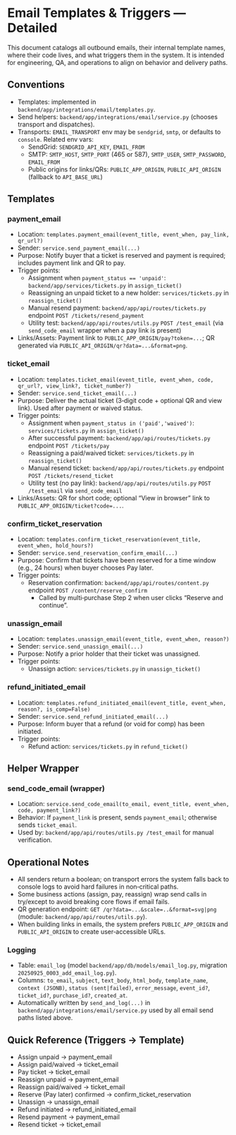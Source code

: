 # Email Templates & Triggers — Detailed

This document catalogs all outbound emails, their internal template names, where their code lives, and what triggers them in the system. It is intended for engineering, QA, and operations to align on behavior and delivery paths.

## Conventions
- Templates: implemented in `backend/app/integrations/email/templates.py`.
- Send helpers: `backend/app/integrations/email/service.py` (chooses transport and dispatches).
- Transports: `EMAIL_TRANSPORT` env may be `sendgrid`, `smtp`, or defaults to `console`. Related env vars:
  - SendGrid: `SENDGRID_API_KEY`, `EMAIL_FROM`
  - SMTP: `SMTP_HOST`, `SMTP_PORT` (465 or 587), `SMTP_USER`, `SMTP_PASSWORD`, `EMAIL_FROM`
  - Public origins for links/QRs: `PUBLIC_APP_ORIGIN`, `PUBLIC_API_ORIGIN` (fallback to `API_BASE_URL`)

## Templates

### payment_email
- Location: `templates.payment_email(event_title, event_when, pay_link, qr_url?)`
- Sender: `service.send_payment_email(...)`
- Purpose: Notify buyer that a ticket is reserved and payment is required; includes payment link and QR to pay.
- Trigger points:
  - Assignment when `payment_status == 'unpaid'`: `backend/app/services/tickets.py` in `assign_ticket()`
  - Reassigning an unpaid ticket to a new holder: `services/tickets.py` in `reassign_ticket()`
  - Manual resend payment: `backend/app/api/routes/tickets.py` endpoint `POST /tickets/resend_payment`
  - Utility test: `backend/app/api/routes/utils.py` `POST /test_email` (via `send_code_email` wrapper when a pay link is present)
- Links/Assets: Payment link to `PUBLIC_APP_ORIGIN/pay?token=...`; QR generated via `PUBLIC_API_ORIGIN/qr?data=...&format=png`.

### ticket_email
- Location: `templates.ticket_email(event_title, event_when, code, qr_url?, view_link?, ticket_number?)`
- Sender: `service.send_ticket_email(...)`
- Purpose: Deliver the actual ticket (3‑digit code + optional QR and view link). Used after payment or waived status.
- Trigger points:
  - Assignment when `payment_status in ('paid','waived')`: `services/tickets.py` in `assign_ticket()`
  - After successful payment: `backend/app/api/routes/tickets.py` endpoint `POST /tickets/pay`
  - Reassigning a paid/waived ticket: `services/tickets.py` in `reassign_ticket()`
  - Manual resend ticket: `backend/app/api/routes/tickets.py` endpoint `POST /tickets/resend_ticket`
  - Utility test (no pay link): `backend/app/api/routes/utils.py` `POST /test_email` via `send_code_email`
- Links/Assets: QR for short code; optional “View in browser” link to `PUBLIC_APP_ORIGIN/ticket?code=...`.

### confirm_ticket_reservation
- Location: `templates.confirm_ticket_reservation(event_title, event_when, hold_hours?)`
- Sender: `service.send_reservation_confirm_email(...)`
- Purpose: Confirm that tickets have been reserved for a time window (e.g., 24 hours) when buyer chooses Pay later.
- Trigger points:
  - Reservation confirmation: `backend/app/api/routes/content.py` endpoint `POST /content/reserve_confirm`
    - Called by multi‑purchase Step 2 when user clicks “Reserve and continue”.

### unassign_email
- Location: `templates.unassign_email(event_title, event_when, reason?)`
- Sender: `service.send_unassign_email(...)`
- Purpose: Notify a prior holder that their ticket was unassigned.
- Trigger points:
  - Unassign action: `services/tickets.py` in `unassign_ticket()`

### refund_initiated_email
- Location: `templates.refund_initiated_email(event_title, event_when, reason?, is_comp=False)`
- Sender: `service.send_refund_initiated_email(...)`
- Purpose: Inform buyer that a refund (or void for comp) has been initiated.
- Trigger points:
  - Refund action: `services/tickets.py` in `refund_ticket()`

## Helper Wrapper

### send_code_email (wrapper)
- Location: `service.send_code_email(to_email, event_title, event_when, code, payment_link?)`
- Behavior: If `payment_link` is present, sends `payment_email`; otherwise sends `ticket_email`.
- Used by: `backend/app/api/routes/utils.py /test_email` for manual verification.

## Operational Notes
- All senders return a boolean; on transport errors the system falls back to console logs to avoid hard failures in non‑critical paths.
- Some business actions (assign, pay, reassign) wrap send calls in try/except to avoid breaking core flows if email fails.
- QR generation endpoint: `GET /qr?data=...&scale=..&format=svg|png` (module: `backend/app/api/routes/utils.py`).
- When building links in emails, the system prefers `PUBLIC_APP_ORIGIN` and `PUBLIC_API_ORIGIN` to create user‑accessible URLs.

### Logging
- Table: `email_log` (model `backend/app/db/models/email_log.py`, migration `20250925_0003_add_email_log.py`).
- Columns: `to_email`, `subject`, `text_body`, `html_body`, `template_name`, `context (JSONB)`, `status (sent|failed)`, `error_message`, `event_id?`, `ticket_id?`, `purchase_id?`, `created_at`.
- Automatically written by `send_and_log(...)` in `backend/app/integrations/email/service.py` used by all email send paths listed above.

## Quick Reference (Triggers → Template)
- Assign unpaid → payment_email
- Assign paid/waived → ticket_email
- Pay ticket → ticket_email
- Reassign unpaid → payment_email
- Reassign paid/waived → ticket_email
- Reserve (Pay later) confirmed → confirm_ticket_reservation
- Unassign → unassign_email
- Refund initiated → refund_initiated_email
- Resend payment → payment_email
- Resend ticket → ticket_email
